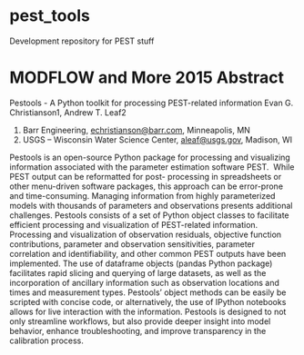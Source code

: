 pest_tools
==========

Development repository for PEST stuff


MODFLOW and More 2015 Abstract
===============================
Pestools - A Python toolkit for processing PEST-related information
Evan G. Christianson1, Andrew T. Leaf2

1) Barr Engineering, echristianson@barr.com, Minneapolis, MN
2) USGS – Wisconsin Water Science Center, aleaf@usgs.gov, Madison, WI

Pestools is an open-source Python package for processing and visualizing information associated 
with the parameter estimation software PEST.  While PEST output can be reformatted for post- 
processing in spreadsheets or other menu-driven software packages, this approach can be error-prone 
and time-consuming. Managing information from highly parameterized models with thousands of 
parameters and observations presents additional challenges. Pestools consists of a set of Python 
object classes to facilitate efficient processing and visualization of PEST-related information. 
Processing and visualization of observation residuals, objective function contributions, parameter and 
observation sensitivities, parameter correlation and identifiability, and other common PEST outputs 
have been implemented. The use of dataframe objects (pandas Python package) facilitates rapid 
slicing and querying of large datasets, as well as the incorporation of ancillary information such as 
observation locations and times and measurement types. Pestools’ object methods can be easily be 
scripted with concise code, or alternatively, the use of IPython notebooks allows for live interaction 
with the information. Pestools is designed to not only streamline workflows, but also provide deeper 
insight into model behavior, enhance troubleshooting, and improve transparency in the calibration 
process.
